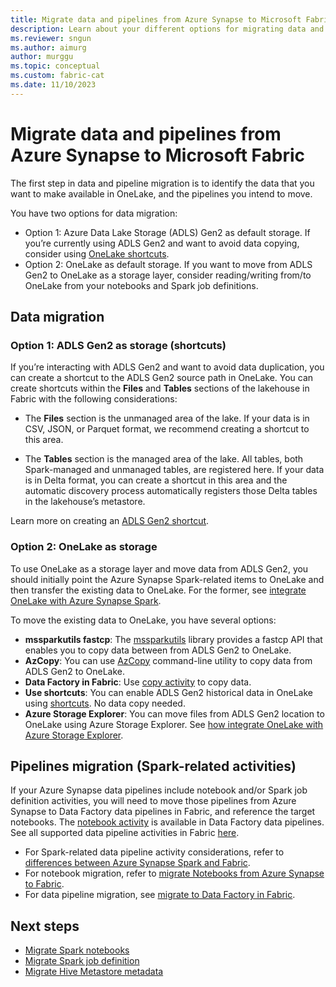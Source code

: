 ```yaml
---
title: Migrate data and pipelines from Azure Synapse to Microsoft Fabric
description: Learn about your different options for migrating data and pipelines from Azure Synapse to Microsoft Fabric.
ms.reviewer: sngun
ms.author: aimurg
author: murggu
ms.topic: conceptual
ms.custom: fabric-cat
ms.date: 11/10/2023
---
```


# Migrate data and pipelines from Azure Synapse to Microsoft Fabric

The first step in data and pipeline migration is to identify the data that you want to make available in OneLake, and the pipelines you intend to move.

You have two options for data migration:

* Option 1: Azure Data Lake Storage (ADLS) Gen2 as default storage. If you’re currently using ADLS Gen2 and want to avoid data copying, consider using [OneLake shortcuts](../onelake/onelake-shortcuts.md).
* Option 2: OneLake as default storage. If you want to move from ADLS Gen2 to OneLake as a storage layer, consider reading/writing from/to OneLake from your notebooks and Spark job definitions.

## Data migration

### Option 1: ADLS Gen2 as storage (shortcuts)

If you’re interacting with ADLS Gen2 and want to avoid data duplication, you can create a shortcut to the ADLS Gen2 source path in OneLake. You can create shortcuts within the **Files** and **Tables** sections of the lakehouse in Fabric with the following considerations:

- The **Files** section is the unmanaged area of the lake. If your data is in CSV, JSON, or Parquet format, we recommend creating a shortcut to this area.

- The **Tables** section is the managed area of the lake. All tables, both Spark-managed and unmanaged tables, are registered here. If your data is in Delta format, you can create a shortcut in this area and the automatic discovery process automatically registers those Delta tables in the lakehouse’s metastore.

Learn more on creating an [ADLS Gen2 shortcut](../onelake/create-adls-shortcut.md).

### Option 2: OneLake as storage

To use OneLake as a storage layer and move data from ADLS Gen2, you should initially point the Azure Synapse Spark-related items to OneLake and then transfer the existing data to OneLake. For the former, see [integrate OneLake with Azure Synapse Spark](../onelake/onelake-azure-synapse-analytics.md).

To move the existing data to OneLake, you have several options:

* **mssparkutils fastcp**: The [mssparkutils](microsoft-spark-utilities.md) library provides a fastcp API that enables you to copy data between from ADLS Gen2 to OneLake.
* **AzCopy**: You can use [AzCopy](https://learn.microsoft.com/azure/storage/common/storage-use-azcopy-v10) command-line utility to copy data from ADLS Gen2 to OneLake.
* **Data Factory in Fabric**: Use [copy activity](../data-factory/copy-data-activity.md) to copy data.
* **Use shortcuts**: You can enable ADLS Gen2 historical data in OneLake using [shortcuts]((../onelake/create-adls-shortcut.md)). No data copy needed.
* **Azure Storage Explorer**: You can move files from ADLS Gen2 location to OneLake using Azure Storage Explorer. See [how integrate OneLake with Azure Storage Explorer](../onelake/onelake-azure-storage-explorer.md).

## Pipelines migration (Spark-related activities)

If your Azure Synapse data pipelines include notebook and/or Spark job definition activities, you will need to move those pipelines from Azure Synapse to Data Factory data pipelines in Fabric, and reference the target notebooks. The [notebook activity](../data-factory/notebook-activity.md) is available in Data Factory data pipelines. See all  supported data pipeline activities in Fabric [here](../data-factory/activity-overview.md).

- For Spark-related data pipeline activity considerations, refer to [differences between Azure Synapse Spark and Fabric](migrate-synapse-notebooks.md).
- For notebook migration, refer to [migrate Notebooks from Azure Synapse to Fabric](migrate-synapse-notebooks.md).
- For data pipeline migration, see [migrate to Data Factory in Fabric](../data-factory/upgrade-paths.md).

## Next steps

- [Migrate Spark notebooks](migrate-synapse-notebooks.md)
- [Migrate Spark job definition](migrate-synapse-spark-job-definition.md)
- [Migrate Hive Metastore metadata](migrate-synapse-hms-metadata.md)
